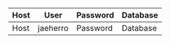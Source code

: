 | Host | User | Password | Database |
|------|------|----------|----------| 
|   Host |jaeherro| Password| Database|

